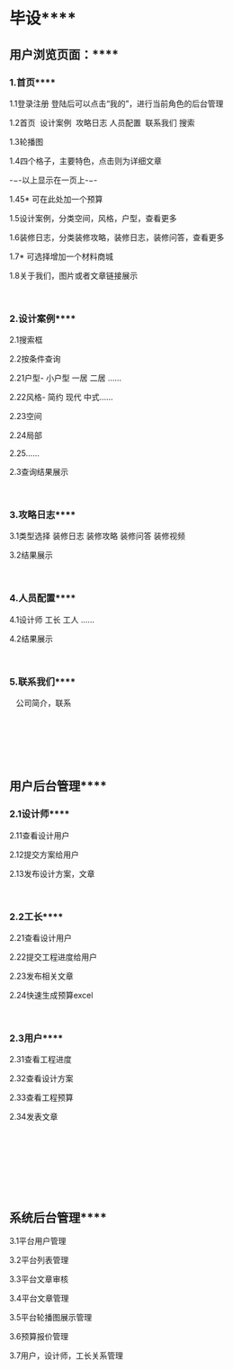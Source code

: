 # **毕设******

## **用户浏览页面：******

### **1.首页******

1.1登录注册 登陆后可以点击“我的”，进行当前角色的后台管理

1.2首页  设计案例  攻略日志 人员配置  联系我们 搜索

1.3轮播图

1.4四个格子，主要特色，点击则为详细文章

-−-以上显示在一页上-−-

1.45* 可在此处加一个预算

1.5设计案例，分类空间，风格，户型，查看更多

1.6装修日志，分类装修攻略，装修日志，装修问答，查看更多

1.7* 可选择增加一个材料商城

1.8关于我们，图片或者文章链接展示

 

### **2.设计案例******

2.1搜索框

2.2按条件查询

2.21户型- 小户型 一居 二居 ……

2.22风格- 简约 现代 中式……

2.23空间

2.24局部

2.25……

2.3查询结果展示 

 

### **3.攻略日志******

3.1类型选择 装修日志 装修攻略 装修问答 装修视频

3.2结果展示

 

### **4.人员配置******

4.1设计师 工长 工人 ……

4.2结果展示

 

### **5.联系我们******

   公司简介，联系

 

 

 

## **用户后台管理******

### **2.1设计师******

2.11查看设计用户

2.12提交方案给用户

2.13发布设计方案，文章

 

### **2.2工长******

2.21查看设计用户

2.22提交工程进度给用户

2.23发布相关文章

2.24快速生成预算excel

 

### **2.3用户******

2.31查看工程进度

2.32查看设计方案

2.33查看工程预算

2.34发表文章

 

 

 

 

## **系统后台管理******

3.1平台用户管理

3.2平台列表管理

3.3平台文章审核

3.4平台文章管理

3.5平台轮播图展示管理

3.6预算报价管理

3.7用户，设计师，工长关系管理

